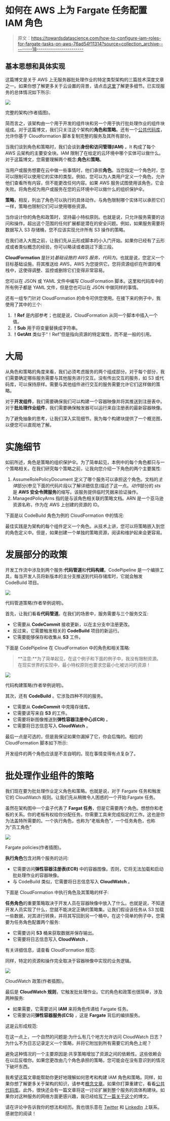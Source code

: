 # 如何在 AWS 上为 Fargate 任务配置 IAM 角色

> 原文：<https://towardsdatascience.com/how-to-configure-iam-roles-for-fargate-tasks-on-aws-76ad54f11314?source=collection_archive---------18----------------------->

## 基本思想和具体实现

这篇博文是关于 AWS 上无服务器批处理作业的特定类型架构的三篇技术深度文章之一。如果你想了解更多关于云设置的背景，请点击[这里](https://blog.codecentric.de/en/2020/06/cost-effective-batch-jobs-on-aws-serverless-infrastructure/)了解更多细节。已实现服务的总体情况如下所示:

![](img/2ec7945e1beff7e24f686da08cf47f93.png)

完整的架构(作者插图)。

简而言之，该架构由一个用于开发的组件块和另一个用于执行批处理作业的组件块组成。对于这篇博文，我们只关注这个架构的**角色和策略**。还有一个[公共代码库](https://github.com/timo-boehm/serverless_batch_aws)，允许你基于 Cloudformation 脚本复制完整的服务及其所有部分。

当我们谈到角色和策略时，我们会谈到**身份和访问管理(IAM)** 。It 构成了每个 AWS 云架构的主要安全块。IAM 限制了在给定的云环境中哪个实体可以做什么。对于这篇博文，您需要理解两个概念:**角色**和**策略**。

当用户或服务想要在云中做一些事情时，他们承担**角色**。当您指定一个角色时，您可以限制可以使用它的实体的类型。例如，您可以为人类用户定义一个角色，允许他们查看所有内容，但不能更改任何内容。如果 AWS 服务试图使用该角色，它会失败。将角色视为用户或服务在您的云环境中可以做什么的组织保护伞。

**策略**，相反，列出了角色可以执行的具体动作。与角色限制哪个实体可以承担它们一样，策略也限制它们可以使用哪些资源。

当你设计你的角色和政策时，坚持最小特权原则。也就是说，只允许服务需要的访问和操作。超出这个范围的任何扩展都是潜在的安全问题。例如，如果服务需要将数据写入 S3 存储桶，您不应该实现允许所有 S3 操作的策略。

在我们进入大图之前，让我们先从云形成脚本的小入门开始。如果你已经有了云形成或者类似概念的经验，你可以略读或者跳过下面三段。

**CloudFormation** 是针对*基础设施的 AWS 服务，代码为*。也就是说，您定义一个目标基础设施，将其推送给 AWS，AWS 为您提供它。您将资源组织在所谓的堆栈中，这使得调整、监控或删除它们变得非常容易。

您可以在 JSON 或 YAML 文件中编写 CloudFormation 脚本。这里和代码库中的所有例子都是 YAML 文件，但是您也可以在 JSON 中做同样的事情。

还有一组专门针对 CloudFormation 的命令可供您使用。在接下来的例子中，我使用了其中的三个:

1.  **！Ref** 是内部参考；也就是说，CloudFormation 从同一个脚本中插入一个值。
2.  **！Sub** 用于将变量替换成字符串。
3.  **！GetAtt** 类似于“！Ref”但是指向资源的特定属性，而不是一般的引用。

# 大局

从角色和策略的角度来看，我们必须考虑服务的两个组成部分。对于每个部分，我们需要确定哪些服务需要与其他服务进行交互。没有传出交互的服务，如 S3 或代码库，可以保持原样。需要与其他组件进行交互的服务需要允许它们这样做的策略。

对于**开发组件**，我们需要确保我们可以构建一个容器映像并将其推送到注册表中。对于**批处理作业组件**，我们需要确保触发器可以运行来自注册表的最新容器映像。

为了避免抽象的思考，让我们深入实现细节。我为每个构建块提供了一个概览图，以便您可以直观地了解。

# 实施细节

如前所述，角色是策略的组织保护伞。为了简单起见，本例中的每个角色都只与一个策略相关。在我们研究每个策略之前，让我向您介绍一下角色的两个主要属性:

1.  AssumeRolePolicyDocument 定义了哪个服务可以承担这个角色。文档的*主体*部分(参见下面的代码片段以了解详细信息)描述了这一点。*动作*部分的 *sts* 是 **AWS 安全令牌服务**的缩写。该服务提供临时凭据来验证操作。
2.  ManagedPolicyArns 指的是与该角色相关联的策略文档。ARN 是一个亚马逊资源名称，作为在 AWS 上创建的资源的 ID。

下面是以 CodeBuild 角色为例的 CloudFormation 中的情况:

最佳实践是为架构的每个组件定义一个角色。从技术上讲，您可以将策略嵌入到您的角色定义中。但是，如果创建一个单独的策略资源，阅读和维护起来会更容易。

# 发展部分的政策

开发工作流中涉及到两个服务:**代码管道**和**代码构建**。CodePipeline 是一个编排工具，每当开发人员将新版本的主分支推送到代码存储库时，它就会触发 CodeBuild 项目。

![](img/70b84b2145f1a4abb6e3b1000bcf2c82.png)

代码管道策略(作者举例说明)。

首先，让我们看看**代码管道**。在我们的场景中，服务需要与三个服务交互:

*   它需要从 **CodeCommit** 接收更新，以在主分支中注册更改。
*   反过来，它需要触发相关的 **CodeBuild** 项目的新运行。
*   它需要能够保存和收集从 **S3** 工件。

下面是 CodePipeline 在 CloudFormation 中的角色和相关策略:

> **注意:**为了简单起见，在这个例子和下面的例子中，我没有限制资源。在现实世界的实现中，最小特权原则也要求您最小化被访问的资源！

![](img/6b7e764880c8e327b6dfc2dc7972996b.png)

代码构建策略(作者举例说明)。

其次，还有 **CodeBuild** 。它涉及四种不同的服务。

*   它需要从 **CodeCommit** 中克隆存储库。
*   它需要读写来自 **S3** 的工件。
*   它需要将新图像推送到**弹性容器注册中心(ECR)** 。
*   它需要将日志信息写入 **CloudWatch** 。

最后一点是可选的，但是我保证如果你漏掉了它，你会后悔的。相应的 CloudFormation 脚本如下所示:

开发组件的两个角色应该是不言自明的。现在事情变得有点复杂了。

# 批处理作业组件的策略

我们现在要为批处理作业定义角色和策略。也就是说，对于 Fargate 任务和触发它的 CloudWatch 规则。让我们先从稍微令人困惑的一个开始:Fargate 任务。

虽然在架构图中一个盒子代表了 **Fargat 任务**，但是它需要两个角色。想想你和老板的关系。你的老板有权给你分配任务。你需要工具来完成指定的工作。这也是你为法盖特所需要的。一个执行角色，也称为“老板角色”，一个任务角色，也称为“员工角色”

![](img/cc4e7aa37d74c391a8d1fc97c387a4ef.png)

Fargate policies(作者插图)。

**执行角色**包含对两个服务的访问:

*   它需要访问**弹性容器注册表(ECR)** 中的容器图像。否则，它将无法加载和启动批处理作业的容器映像。
*   与 CodeBuild 类似，它需要将日志信息写入 **CloudWatch** 。

下面是 CloudFormation 中执行角色及其策略的样子:

**任务角色**的重要策略取决于开发人员在容器映像中放入了什么。也就是说，不知道开发人员实现了什么，您就不能决定正确的策略集。让我们假设该任务从 S3 加载一些数据，对其进行转换，并将其写回到另一个桶中。在这个简单的例子中，您需要为任务角色配置两个服务:

*   它需要访问 **S3** 桶来获取数据并保存输出。
*   它需要将日志信息写入 **CloudWatch** 。

有关详细信息，请查看 CloudFormation 规范:

同样，特定的资源和操作完全取决于容器映像中实现的业务逻辑。

![](img/08f033201dadcec76e26fcc5782479a1.png)

CloudWatch 政策(作者插图)。

最后是 **CloudWatch 规则**，它触发批处理作业。它的角色和政策也很简单，涉及两种服务:

*   如果需要，它需要访问 **IAM** 来将角色传递给 Fargate 任务。
*   它需要访问**弹性容器服务(ECS)** ，这是 **Fargate** 背后的编排服务。

这是云形成规范:

在这一点上，一个自然的问题是:为什么有几个地方允许访问 CloudWatch 日志？为什么不为日志记录定义一个策略，并将它附加到所有需要它的角色上呢？

避免这种情况的一个主要原因是:共享策略增加了资源之间的依赖性。这些依赖会在以后反噬你。如果您更改由几个角色承担的策略，您可能会在没有意识到的情况下破坏东西。

我希望这篇文章能帮助你更好地理解如何思考和构建 IAM 角色和策略。同样，如果你想了解更多关于架构的知识，请参考[概念文章](https://blog.codecentric.de/en/2020/06/cost-effective-batch-jobs-on-aws-serverless-infrastructure/)。如果你打算重建它，看看[公共代码库](https://github.com/timo-boehm/serverless_batch_aws)。此外，很快还会有一篇文章将这一讨论扩展到整个服务的具体构建块。如果你对这种服务的网络方面更感兴趣，我已经给[写了一篇关于这个](/network-configurations-for-fargate-tasks-6333314c4001)的博文。

请在评论中告诉我你的想法和经历。我也很乐意在 [Twitter](https://twitter.com/timo_data) 和 [LinkedIn](https://www.linkedin.com/in/timo-boehm-datascience/) 上联系。感谢您的阅读！